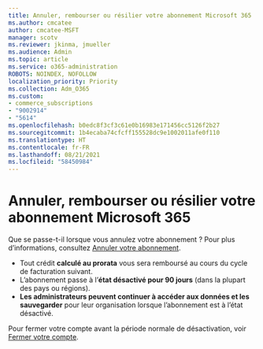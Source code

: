 ```yaml
---
title: Annuler, rembourser ou résilier votre abonnement Microsoft 365
ms.author: cmcatee
author: cmcatee-MSFT
manager: scotv
ms.reviewer: jkinma, jmueller
ms.audience: Admin
ms.topic: article
ms.service: o365-administration
ROBOTS: NOINDEX, NOFOLLOW
localization_priority: Priority
ms.collection: Adm_O365
ms.custom:
- commerce_subscriptions
- "9002914"
- "5614"
ms.openlocfilehash: b0edc8f3cf3c61e0b16983e171456cc5126f2b27
ms.sourcegitcommit: 1b4ecaba74cfcff155528dc9e1002011afe0f110
ms.translationtype: HT
ms.contentlocale: fr-FR
ms.lasthandoff: 08/21/2021
ms.locfileid: "58450984"
---
```

# <a name="cancelrefundclose-your-microsoft-365-subscription"></a>Annuler, rembourser ou résilier votre abonnement Microsoft 365

Que se passe-t-il lorsque vous annulez votre abonnement ? Pour plus d’informations, consultez [Annuler votre abonnement](https://docs.microsoft.com/microsoft-365/commerce/subscriptions/cancel-your-subscription?view=o365-worldwide).

- Tout crédit **calculé au prorata** vous sera remboursé au cours du cycle de facturation suivant.
- L’abonnement passe à l’**état désactivé pour 90 jours** (dans la plupart des pays ou régions).
- **Les administrateurs peuvent continuer à accéder aux données et les sauvegarder** pour leur organisation lorsque l’abonnement est à l’état désactivé.

Pour fermer votre compte avant la période normale de désactivation, voir [Fermer votre compte](https://docs.microsoft.com/microsoft-365/commerce/close-your-account?view=o365-worldwide).
